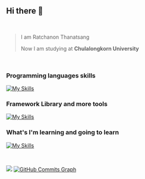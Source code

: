 ## Hi there 👋
<br>

>I am Ratchanon Thanatsang
>
>Now I am studying at **Chulalongkorn University**
>
<br>

### Programming languages skills
[![My Skills](https://skillicons.dev/icons?i=js,py,cpp,java,css,html)](https://skillicons.dev)
### Framework Library and more tools
[![My Skills](https://skillicons.dev/icons?i=django,react,vue,nodejs,express,firebase,bootstrap,mysql,docker)](https://skillicons.dev)
### What's I'm learning and going to learn
[![My Skills](https://skillicons.dev/icons?i=go,nextjs)](https://skillicons.dev)

<br>

<a href="http://www.github.com/blazxex"><img src="https://github-readme-streak-stats.herokuapp.com/?user=blazxex&stroke=ffffff&background=1c1917&ring=0891b2&fire=0891b2&currStreakNum=ffffff&currStreakLabel=0891b2&sideNums=ffffff&sideLabels=ffffff&dates=ffffff&hide_border=true" /></a>
 <a href="http://www.github.com/blazxex"><img src="https://github-readme-activity-graph.cyclic.app/graph?username=blazxex&bg_color=1c1917&color=ffffff&line=0891b2&point=ffffff&area_color=1c1917&area=true&hide_border=true&custom_title=GitHub%20Commits%20Graph" alt="GitHub Commits Graph" /></a>
